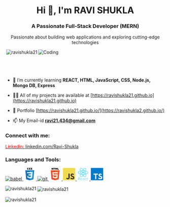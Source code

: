 <h1 align="center">Hi 👋, I'm RAVI SHUKLA</h1>
<h3 align="center">A Passionate Full-Stack Developer (MERN)</h3>
<p align="center">Passionate about building web applications and exploring cutting-edge technologies</p>
<div>
<img align="right" alt="Coding" width="400"  src="https://cdn.dribbble.com/users/1162077/screenshots/3848914/programmer.gif" alt="ravishukla21" />
  
</div>

<div>
<p align="center" margin-bottom="20px"> <img src="https://komarev.com/ghpvc/?username=ravishukla21&label=Profile%20views&color=0e75b6&style=flat" alt="ravishukla21" /> </p>
<h1></h1>
  
</div>
<br/>



- 🌱 I’m currently learning **REACT,     HTML, JavaScript, CSS, Node.js, Mongo DB, Express**

- 👨‍💻 All of my projects are available at [https://ravishukla21.github.io](https://ravishukla21.github.io)

- 📝 Portfolio [https://ravishukla21.github.io/](https://ravishukla2.github.io/)

- 📫 My Email-id  **ravi21.434@gmail.com**

<h3 align="left">Connect with me:</h3>
<p align="left">
  <a href="https://www.linkedin.com/in/ravi-shukla-883b771b2" target="blank"><span style="color:red">Linkedin:</span> linkedin.com/Ravi-Shukla</a>
</p>

<h3 align="left">Languages and Tools:</h3>
<p align="left"> <a href="https://babeljs.io/" target="_blank" rel="noreferrer"> <img src="https://www.vectorlogo.zone/logos/babeljs/babeljs-icon.svg" alt="babel" width="40" height="40"/> </a> <a href="https://www.w3schools.com/css/" target="_blank" rel="noreferrer"> <img src="https://raw.githubusercontent.com/devicons/devicon/master/icons/css3/css3-original-wordmark.svg" alt="css3" width="40" height="40"/> </a> <a href="https://git-scm.com/" target="_blank" rel="noreferrer"> <img src="https://www.vectorlogo.zone/logos/git-scm/git-scm-icon.svg" alt="git" width="40" height="40"/> </a> <a href="https://www.w3.org/html/" target="_blank" rel="noreferrer"> <img src="https://raw.githubusercontent.com/devicons/devicon/master/icons/html5/html5-original-wordmark.svg" alt="html5" width="40" height="40"/> </a> <a href="https://developer.mozilla.org/en-US/docs/Web/JavaScript" target="_blank" rel="noreferrer"> <img src="https://raw.githubusercontent.com/devicons/devicon/master/icons/javascript/javascript-original.svg" alt="javascript" width="40" height="40"/> </a> <a href="https://reactjs.org/" target="_blank" rel="noreferrer"> <img src="https://raw.githubusercontent.com/devicons/devicon/master/icons/react/react-original-wordmark.svg" alt="react" width="40" height="40"/> </a> <a href="https://www.typescriptlang.org/" target="_blank" rel="noreferrer"> <img src="https://raw.githubusercontent.com/devicons/devicon/master/icons/typescript/typescript-original.svg" alt="typescript" width="40" height="40"/> </a> </p>



<p><img align="left" src="https://github-readme-stats.vercel.app/api/top-langs?username=ravishukla21&show_icons=true&locale=en&layout=compact" alt="ravishukla21" /></p>

<p>&nbsp;<img align="center" src="https://github-readme-stats.vercel.app/api?username=ravishukla21&show_icons=true&locale=en" alt="ravishukla21" /></p>

<p><img align="center" src="https://github-readme-streak-stats.herokuapp.com/?user=ravishukla21&" alt="ravishukla21" /></p>
